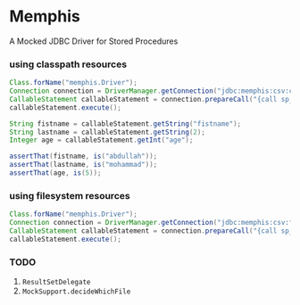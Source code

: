 # Memphis
A Mocked JDBC Driver for Stored Procedures

### using classpath resources
```java
Class.forName("memphis.Driver");
Connection connection = DriverManager.getConnection("jdbc:memphis:csv:classpath", "", "");
CallableStatement callableStatement = connection.prepareCall("{call sp_test(?)}");
callableStatement.execute();

String fistname = callableStatement.getString("fistname");
String lastname = callableStatement.getString(2);
Integer age = callableStatement.getInt("age");

assertThat(fistname, is("abdullah"));
assertThat(lastname, is("mohammad"));
assertThat(age, is(5));
```

### using filesystem resources
```java
Class.forName("memphis.Driver");
Connection connection = DriverManager.getConnection("jdbc:memphis:csv:file:///Users/mhewedy", "", "");
CallableStatement callableStatement = connection.prepareCall("{call sp_test(?)}");
callableStatement.execute();

```

### TODO
1. `ResultSetDelegate`
2. `MockSupport.decideWhichFile`
